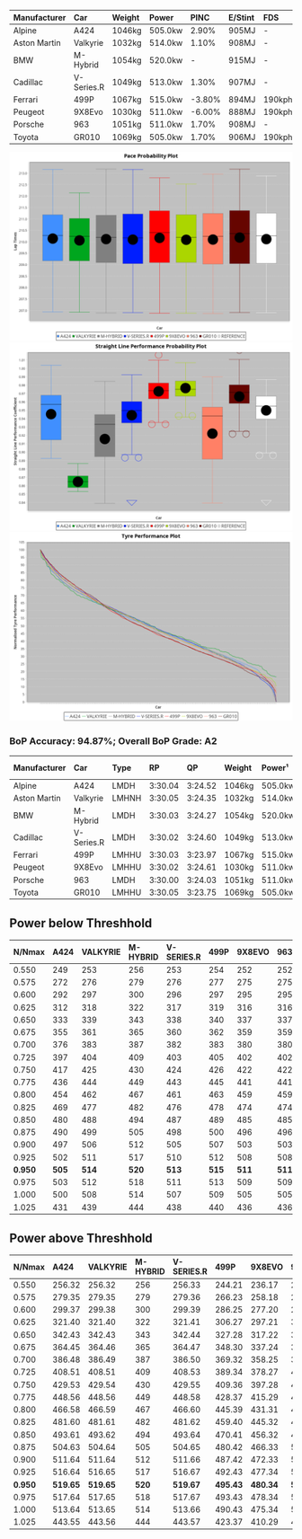 | Manufacturer | Car        | Weight | Power   | PINC    | E/Stint | FDS     |
|:-|:-|:-|:-|:-|:-|:-|
| Alpine       | A424       | 1046kg | 505.0kw | 2.90%   | 905MJ   |    -    |
| Aston Martin | Valkyrie   | 1032kg | 514.0kw | 1.10%   | 908MJ   |    -    |
| BMW          | M-Hybrid   | 1054kg | 520.0kw |    -    | 915MJ   |    -    |
| Cadillac     | V-Series.R | 1049kg | 513.0kw | 1.30%   | 907MJ   |    -    |
| Ferrari      | 499P       | 1067kg | 515.0kw | -3.80%  | 894MJ   | 190kph  |
| Peugeot      | 9X8Evo     | 1030kg | 511.0kw | -6.00%  | 888MJ   | 190kph  |
| Porsche      | 963        | 1051kg | 511.0kw | 1.70%   | 908MJ   |    -    |
| Toyota       | GR010      | 1069kg | 505.0kw | 1.70%   | 906MJ   | 190kph  |

![PACECHART](./IMG/AUTO.png)
![STRAIGHTLINEPERFORMANCECHART](./IMG/AUTO_sp.png)
![TYREPERFORMANCECHART](./IMG/AUTO_tw.png)

### BoP Accuracy: 94.87%; Overall BoP Grade: A2
| Manufacturer | Car        | Type  | RP      | QP      | Weight | Power¹  | Threshhold | PINC    | Power²   | E/Stint | AVG Vmax  | FDS     | RDLC | L/Stint | BOP-Grade | Model Accuracy | Model Points | Match%  | SimDiff |
|:-|:-|:-|:-|:-|:-|:-|:-|:-|:-|:-|:-|:-|:-|:-|:-|:-|:-|:-|:-|
| Alpine       | A424       | LMDH  | 3:30.04 | 3:24.52 | 1046kg | 505.0kw | 250.0kph   | 2.90%   | 519.60kw |  905MJ  | 325.27kph |    -    | 1.02 | 12      | ~A1       | 99.58%         | 1429         | 98.34%  | -0.01   |
| Aston Martin | Valkyrie   | LMHNH | 3:30.05 | 3:24.35 | 1032kg | 514.0kw | 250.0kph   | 1.10%   | 519.70kw |  908MJ  | 312.17kph |    -    | 1.06 | 12      | +C2       | 100.00%        | 247          | 72.68%  | #       |
| BMW          | M-Hybrid   | LMDH  | 3:30.03 | 3:24.27 | 1054kg | 520.0kw | 250.0kph   |    -    | 520.00kw |  915MJ  | 320.27kph |    -    | 1.02 | 12      | ~A1       | 99.97%         | 2912         | 100.00% | -0.11   |
| Cadillac     | V-Series.R | LMDH  | 3:30.02 | 3:24.60 | 1049kg | 513.0kw | 250.0kph   | 1.30%   | 519.70kw |  907MJ  | 323.79kph |    -    | 1.02 | 12      | +A2       | 99.49%         | 5225         | 94.60%  | +0.26   |
| Ferrari      | 499P       | LMHHU | 3:30.03 | 3:23.97 | 1067kg | 515.0kw | 250.0kph   | -3.80%  | 495.40kw |  894MJ  | 326.05kph | 190kph  | 1.03 | 12      | ~A1       | 100.00%        | 5378         | 98.78%  | +0.67   |
| Peugeot      | 9X8Evo     | LMHHU | 3:30.02 | 3:24.61 | 1030kg | 511.0kw | 250.0kph   | -6.00%  | 480.30kw |  888MJ  | 327.91kph | 190kph  | 1.03 | 12      | ~A1       | 100.00%        | 1459         | 95.27%  | +0.31   |
| Porsche      | 963        | LMDH  | 3:30.00 | 3:24.03 | 1051kg | 511.0kw | 250.0kph   | 1.70%   | 519.70kw |  908MJ  | 321.20kph |    -    | 1.02 | 12      | ~A1       | 99.92%         | 14207        | 100.00% | +0.34   |
| Toyota       | GR010      | LMHHU | 3:30.05 | 3:23.75 | 1069kg | 505.0kw | 250.0kph   | 1.70%   | 513.60kw |  906MJ  | 326.15kph | 190kph  | 1.02 | 12      | ~A1       | 99.86%         | 4280         | 99.28%  | +0.33   |

## Power below Threshhold
| N/Nmax    | A424    | VALKYRIE | M-HYBRID | V-SERIES.R | 499P    | 9X8EVO  | 963     | GR010   |
|:-|:-|:-|:-|:-|:-|:-|:-|:-|
|  0.550    |  249    |  253     |  256     |  253       |  254    |  252    |  252    |  249    |
|  0.575    |  272    |  276     |  279     |  276       |  277    |  275    |  275    |  272    |
|  0.600    |  292    |  297     |  300     |  296       |  297    |  295    |  295    |  292    |
|  0.625    |  312    |  318     |  322     |  317       |  319    |  316    |  316    |  312    |
|  0.650    |  333    |  339     |  343     |  338       |  340    |  337    |  337    |  333    |
|  0.675    |  355    |  361     |  365     |  360       |  362    |  359    |  359    |  355    |
|  0.700    |  376    |  383     |  387     |  382       |  383    |  380    |  380    |  376    |
|  0.725    |  397    |  404     |  409     |  403       |  405    |  402    |  402    |  397    |
|  0.750    |  417    |  425     |  430     |  424       |  426    |  422    |  422    |  417    |
|  0.775    |  436    |  444     |  449     |  443       |  445    |  441    |  441    |  436    |
|  0.800    |  454    |  462     |  467     |  461       |  463    |  459    |  459    |  454    |
|  0.825    |  469    |  477     |  482     |  476       |  478    |  474    |  474    |  469    |
|  0.850    |  480    |  488     |  494     |  487       |  489    |  485    |  485    |  480    |
|  0.875    |  490    |  499     |  505     |  498       |  500    |  496    |  496    |  490    |
|  0.900    |  497    |  506     |  512     |  505       |  507    |  503    |  503    |  497    |
|  0.925    |  502    |  511     |  517     |  510       |  512    |  508    |  508    |  502    |
| **0.950** | **505** | **514**  | **520**  | **513**    | **515** | **511** | **511** | **505** |
|  0.975    |  503    |  512     |  518     |  511       |  513    |  509    |  509    |  503    |
|  1.000    |  500    |  508     |  514     |  507       |  509    |  505    |  505    |  500    |
|  1.025    |  431    |  439     |  444     |  438       |  440    |  436    |  436    |  431    |

## Power above Threshhold
| N/Nmax    | A424       | VALKYRIE   | M-HYBRID | V-SERIES.R | 499P       | 9X8EVO     | 963        | GR010      |
|:-|:-|:-|:-|:-|:-|:-|:-|:-|
|  0.550    |  256.32    |  256.32    |  256     |  256.33    |  244.21    |  236.17    |  256.34    |  253.29    |
|  0.575    |  279.35    |  279.35    |  279     |  279.36    |  266.23    |  258.18    |  279.37    |  276.31    |
|  0.600    |  299.37    |  299.38    |  300     |  299.39    |  286.25    |  277.20    |  299.40    |  296.34    |
|  0.625    |  321.40    |  321.40    |  322     |  321.41    |  306.27    |  297.21    |  321.42    |  317.36    |
|  0.650    |  342.43    |  342.43    |  343     |  342.44    |  327.28    |  317.22    |  342.45    |  338.39    |
|  0.675    |  364.45    |  364.46    |  365     |  364.47    |  348.30    |  337.24    |  364.48    |  360.41    |
|  0.700    |  386.48    |  386.49    |  387     |  386.50    |  369.32    |  358.25    |  386.51    |  382.44    |
|  0.725    |  408.51    |  408.51    |  409     |  408.53    |  389.34    |  378.27    |  408.54    |  403.46    |
|  0.750    |  429.53    |  429.54    |  430     |  429.55    |  409.36    |  397.28    |  429.57    |  424.48    |
|  0.775    |  448.56    |  448.56    |  449     |  448.58    |  428.37    |  415.29    |  448.59    |  443.51    |
|  0.800    |  466.58    |  466.59    |  467     |  466.60    |  445.39    |  431.31    |  466.62    |  461.53    |
|  0.825    |  481.60    |  481.61    |  482     |  481.62    |  459.40    |  445.32    |  481.64    |  476.54    |
|  0.850    |  493.61    |  493.62    |  494     |  493.64    |  470.41    |  456.32    |  493.65    |  487.56    |
|  0.875    |  504.63    |  504.64    |  505     |  504.65    |  480.42    |  466.33    |  504.67    |  498.57    |
|  0.900    |  511.64    |  511.64    |  512     |  511.66    |  487.42    |  472.33    |  511.68    |  505.58    |
|  0.925    |  516.64    |  516.65    |  517     |  516.67    |  492.43    |  477.34    |  516.68    |  510.58    |
| **0.950** | **519.65** | **519.65** | **520**  | **519.67** | **495.43** | **480.34** | **519.69** | **513.58** |
|  0.975    |  517.64    |  517.65    |  518     |  517.67    |  493.43    |  478.34    |  517.68    |  511.58    |
|  1.000    |  513.64    |  513.65    |  514     |  513.66    |  490.43    |  475.34    |  513.68    |  507.58    |
|  1.025    |  443.55    |  443.56    |  444     |  443.57    |  423.37    |  410.29    |  443.59    |  438.50    |
